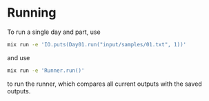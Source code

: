 # Running

To run a single day and part, use

```bash
mix run -e 'IO.puts(Day01.run("input/samples/01.txt", 1))'
```

and use

```bash
mix run -e 'Runner.run()'
```

to run the runner, which compares all current outputs with the saved outputs.
